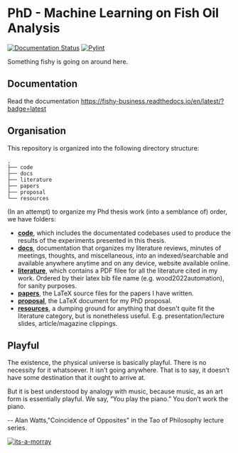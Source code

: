 # PhD - Machine Learning on Fish Oil Analysis

[![Documentation Status](https://readthedocs.org/projects/fishy-business/badge/?version=latest)](https://fishy-business.readthedocs.io/en/latest/?badge=latest)
[![Pylint](https://github.com/woodRock/fishy-business/actions/workflows/pylint.yml/badge.svg)](https://github.com/woodRock/fishy-business/actions/workflows/pylint.yml)

Something fishy is going on around here.

## Documentation

Read the documentation https://fishy-business.readthedocs.io/en/latest/?badge=latest

## Organisation

This repository is organized into the following directory structure:

```
.
├── code
├── docs
├── literature
├── papers
├── proposal
└── resources
```

(In an attempt) to organize my Phd thesis work (into a semblance of) order, we have folders:

- [**code**](code), which includes the documentated codebases used to produce the results of the experiments presented in this thesis.
- [**docs**](docs), documentation that organizes my literature reviews, minutes of meetings, thoughts, and miscellaneous, into an indexed/searchable and available anywhere anytime and on any device, website available online.
- [**literature**](literature), which contains a PDF filee for all the literature cited in my work. Ordered by their latex bib file name (e.g. wood2022automation), for sanity purposes.
- [**papers**](https://github.com/woodRock/fishy-business/tree/main/papers), the LaTeX source files for the papers I have written. 
- [**proposal**](proposal), the LaTeX document for my PhD proposal.
- [**resources**](resources), a dumping ground for anything that doesn't quite fit the literature category, but is nonetheless useful. E.g. presentation/lecture slides, article/magazine clippings.

## Playful

The existence, the physical universe is basically playful. There is no necessity for it whatsoever. It isn’t going anywhere. That is to say, it doesn’t have some destination that it ought to arrive at.

But it is best understood by analogy with music, because music, as an art form is essentially playful. We say, “You play the piano.” You don’t work the piano.

-- Alan Watts,"Coincidence of Opposites" in the Tao of Philosophy lecture series.

[![its-a-morray](https://user-images.githubusercontent.com/18411037/159612697-22525e7d-352d-444c-b746-5b94f5108449.jpeg)](https://www.youtube.com/watch?v=SezOrE0zRFo)
